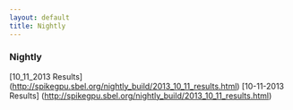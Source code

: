```yaml
--- 
layout: default
title: Nightly
---
```


### Nightly


[10_11_2013 Results] (http://spikegpu.sbel.org/nightly_build/2013_10_11_results.html)
[10-11-2013 Results] (http://spikegpu.sbel.org/nightly_build/2013_10_11_results.html)
